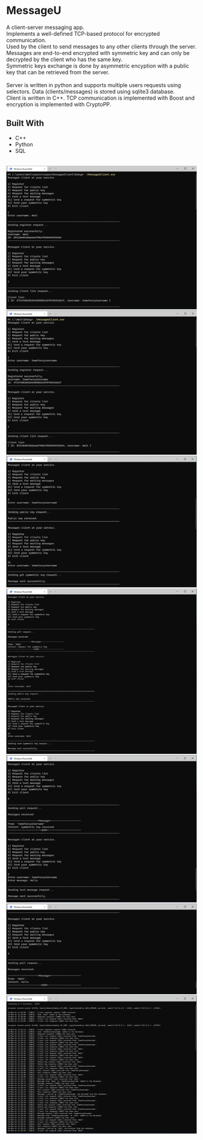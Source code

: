 # MessageU

A client-server messaging app. \
Implements a well-defined TCP-based protocol for encrypted communication. \
Used by the client to send messages to any other clients through the server. \
Messages are end-to-end encrypted with symmetric key and can only be decrypted by the client who has the same key. \
Symmetric keys exchange is done by asymmetric encyption with a public key that can be retrieved from the server. \
\
Server is written in python and supports multiple users requests using selectors. Data (clients/messages) is stored using sqlite3 database. \
Client is written in C++. TCP communication is implemented with Boost and encryption is implemented with CryptoPP.

## Built With

* C++
* Python
* SQL

\
<img src="images/Client1.1.PNG">\
<img src="images/Client2.1.PNG">\
<img src="images/Client1.2.PNG">\
<img src="images/Client2.2.PNG">\
<img src="images/Client1.3.PNG">\
<img src="images/Client2.3.PNG">\
<img src="images/Server.PNG">
